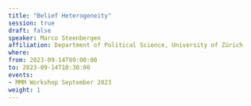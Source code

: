 ```yaml
---
title: "Belief Heterogeneity"
session: true
draft: false
speaker: Marco Steenbergen
affiliation: Department of Political Science, University of Zürich
where:
from: 2023-09-14T09:00:00
to: 2023-09-14T10:30:00
events:
- MMM Workshop September 2023
weight: 1
---
```

